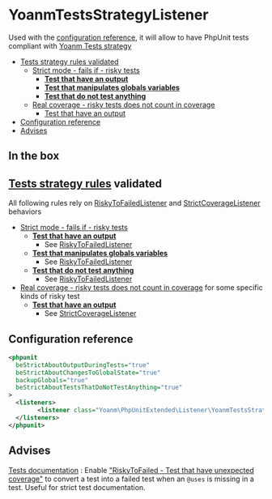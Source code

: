 # YoanmTestsStrategyListener

Used with the [configuration reference](#configuration-reference), it will allow to have PhpUnit tests compliant with [Yoanm Tests strategy](https://github.com/yoanm/Readme/blob/master/strategy/tests/README.md)

 * [Tests strategy rules validated](#rules-validated)
   * [Strict mode - fails if - risky tests](#rules-validated-risky-to-failed)
     * [**Test that have an output**](#rules-validated-risky-to-failed-risky-with-output)
     * [**Test that manipulates globals variables**](#rules-validated-risky-to-failed-risky-that-manipulates-globals-variable)
     * [**Test that do not test anything**](#rules-validated-risky-to-failed-risky-that-test-nothing)
   * [Real coverage - risky tests  does not count in coverage](#rules-validated-no-coverage-for-risky)
       * [Test that have an output](#rules-validated-no-coverage-for-risky-with-output)
 * [Configuration reference](#configuration-reference)
 * [Advises](#advises)


## In the box

<a name="rules-validated"></a>
## [Tests strategy rules](https://github.com/yoanm/Readme/blob/master/strategy/tests/README.md#rules) validated

All following rules rely on [RiskyToFailedListener](./RiskyToFailedListener.md) and [StrictCoverageListener](./StrictCoverageListener.md) behaviors

<a name="rules-validated-risky-to-failed"></a>
  * [Strict mode - fails if - risky tests](https://github.com/yoanm/Readme/blob/master/strategy/tests/README.md#rules-strict-mode-fails-if-risky-tests)
<a name="rules-validated-risky-to-failed-risky-with-output"></a>
    * [**Test that have an output**](https://github.com/yoanm/Readme/blob/master/strategy/tests/README.md#rules-risky-tests-output)
      * See [RiskyToFailedListener](./RiskyToFailedListener.md#in-the-box-risky-to-failed-risky-test-test-with-output)
<a name="rules-validated-risky-to-failed-risky-that-manipulates-globals-variable"></a>
    * [**Test that manipulates globals variables**](https://github.com/yoanm/Readme/blob/master/strategy/tests/README.md#rules-risky-tests-manipulate-globals)
      * See [RiskyToFailedListener](./RiskyToFailedListener.md#in-the-box-risky-to-failed-risky-test-test-manipulates-globals-variables)
<a name="rules-validated-risky-to-failed-risky-that-test-nothing"></a>
    * [**Test that do not test anything**](https://github.com/yoanm/Readme/blob/master/strategy/tests/README.md#rules-risky-tests-test-nothing)
      * See [RiskyToFailedListener](./RiskyToFailedListener.md#in-the-box-risky-to-failed-risky-test-test-tests-nothing)
<a name="rules-validated-risky-to-failed"></a>
  * [Real coverage - risky tests  does not count in coverage](https://github.com/yoanm/Readme/blob/master/strategy/tests/README.md#rules-real-coverage-risky-tests) for some specific kinds of risky test   
<a name="rules-validated-no-coverage-for-risky-with-output"></a>
    * [**Test that have an output**](https://github.com/yoanm/Readme/blob/master/strategy/tests/README.md#rules-risky-tests-output)
      * See [StrictCoverageListener](./StrictCoverageListener.md#in-the-box-remove-coverage-risky-output)

<a name="configuration-reference"></a>
## Configuration reference

```xml
<phpunit
  beStrictAboutOutputDuringTests="true"
  beStrictAboutChangesToGlobalState="true"
  backupGlobals="true"
  beStrictAboutTestsThatDoNotTestAnything="true"
>
  <listeners>
        <listener class="Yoanm\PhpUnitExtended\Listener\YoanmTestsStrategyListener"/>
  </listeners>
</phpunit>
```

## Advises

[Tests documentation](https://github.com/yoanm/Readme/blob/master/strategy/tests/README.md#rules-test-documentation) : Enable ["RiskyToFailed - Test that have unexpected coverage"](.//RiskyToFailedListener.md#in-the-box-risky-to-failed-risky-test-test-with-unexpected-coverage) to convert a test into a failed test when an `@uses` is missing in a test. Useful for strict test documentation.
